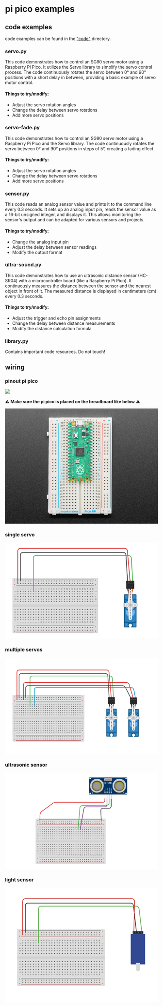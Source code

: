 # pi pico examples

## code examples

code examples can be found in the ["code"](/code) directory.

### servo.py

This code demonstrates how to control an SG90 servo motor using a Raspberry Pi Pico. It utilizes the Servo library to simplify the servo control process. The code continuously rotates the servo between 0° and 90° positions with a short delay in between, providing a basic example of servo motor control.

#### Things to try/modify:

- Adjust the servo rotation angles
- Change the delay between servo rotations
- Add more servo positions

### servo-fade.py

This code demonstrates how to control an SG90 servo motor using a Raspberry Pi Pico and the Servo library. The code continuously rotates the servo between 0° and 90° positions in steps of 5°, creating a fading effect.

#### Things to try/modify:

- Adjust the servo rotation angles
- Change the delay between servo rotations
- Add more servo positions

### sensor.py

This code reads an analog sensor value and prints it to the command line every 0.3 seconds. It sets up an analog input pin, reads the sensor value as a 16-bit unsigned integer, and displays it. This allows monitoring the sensor's output and can be adapted for various sensors and projects.

#### Things to try/modify:

- Change the analog input pin
- Adjust the delay between sensor readings
- Modify the output format

### ultra-sound.py

This code demonstrates how to use an ultrasonic distance sensor (HC-SR04) with a microcontroller board (like a Raspberry Pi Pico). It continuously measures the distance between the sensor and the nearest object in front of it. The measured distance is displayed in centimeters (cm) every 0.3 seconds.

#### Things to try/modify:

- Adjust the trigger and echo pin assignments
- Change the delay between distance measurements
- Modify the distance calculation formula

### library.py

Contains important code resources. Do not touch!

## wiring

### pinout pi pico

![](https://www.raspberrypi.com/documentation/microcontrollers/images/pico-pinout.svg)

**⚠️ Make sure the pi pico is placed on the breadboard like below ⚠️**

![](resources/breadboard.jpg)

### single servo

![](resources/single-servo.png)

### multiple servos

![](resources/multi-servo.png)

### ultrasonic sensor

![](resources/ultrasonic.png)

### light sensor

![](resources/sensor.png)
